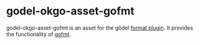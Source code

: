 godel-okgo-asset-gofmt
======================
godel-okgo-asset-gofmt is an asset for the gödel [format plugin](https://github.com/palantir/godel-format-plugin). It provides the functionality of [gofmt](https://golang.org/cmd/gofmt).
